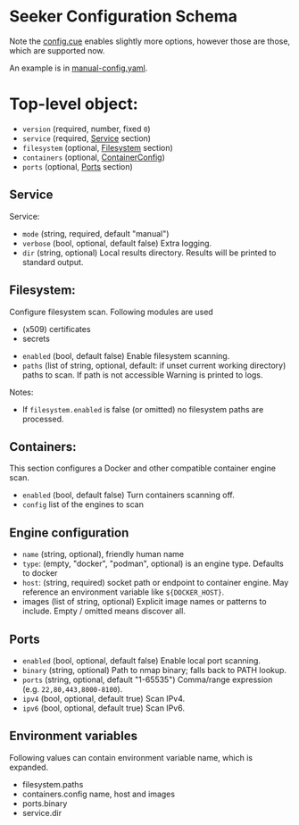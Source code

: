 # Seeker Configuration Schema

Note the [config.cue](config.cue) enables slightly more options, however those are those, which are supported now.

An example is in [manual-config.yaml](manual-config.yaml).

# Top-level object:
- `version` (required, number, fixed `0`)
- `service` (required, [Service](#service) section)
- `filesystem` (optional, [Filesystem](#filesystem) section)
- `containers` (optional, [ContainerConfig](#containerconfig))
- `ports` (optional, [Ports](#ports) section)

## Service
Service:
- `mode` (string, required, default "manual")
- `verbose` (bool, optional, default false) Extra logging.
- `dir` (string, optional) Local results directory. Results will be printed to standard output.

## Filesystem:

Configure filesystem scan. Following modules are used

 * (x509) certificates
 * secrets

- `enabled` (bool, default false) Enable filesystem scanning.
- `paths` (list of string, optional, default: if unset current working directory) paths to scan. If path is not accessible Warning is printed to logs.

Notes:
- If `filesystem.enabled` is false (or omitted) no filesystem paths are processed.

## Containers:

This section configures a Docker and other compatible container engine scan.

- `enabled` (bool, default false) Turn containers scanning off.
- `config` list of the engines to scan

## Engine configuration

- `name` (string, optional), friendly human name
- `type`: (empty, "docker", "podman", optional) is an engine type. Defaults to docker
- `host`: (string, required) socket path or endpoint to container engine. May reference an environment variable like `${DOCKER_HOST}`.
- images (list of string, optional) Explicit image names or patterns to include. Empty / omitted means discover all.

## Ports

- `enabled` (bool, optional, default false) Enable local port scanning.
- `binary` (string, optional) Path to nmap binary; falls back to PATH lookup.
- `ports` (string, optional, default "1-65535") Comma/range expression (e.g. `22,80,443,8000-8100`).
- `ipv4` (bool, optional, default true) Scan IPv4.
- `ipv6` (bool, optional, default true) Scan IPv6.

## Environment variables

Following values can contain environment variable name, which is expanded.

 * filesystem.paths
 * containers.config name, host and images
 * ports.binary
 * service.dir
